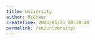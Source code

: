 ```yaml
---
title: University
author: HiCheer
createTime: 2024/05/25 20:30:40
permalink: /en/university/
---
```

